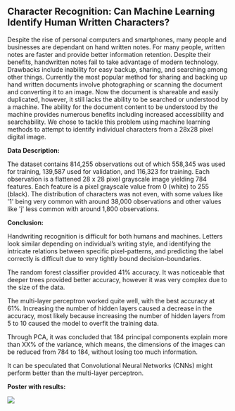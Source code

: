 ## Character Recognition: Can Machine Learning Identify Human Written Characters?

Despite the rise of personal computers and smartphones, many people and businesses are dependant on hand written notes. For many people, written notes are faster and provide better information retention. Despite their benefits, handwritten notes fail to take advantage of modern technology. Drawbacks include inability for easy backup, sharing, and searching among other things. Currently the most popular method for sharing and backing up hand written documents involve photographing or scanning the document and converting it to an image. Now the document is shareable and easily duplicated, however, it still lacks the ability to be searched or understood by a machine. The ability for the document content to be understood by the machine provides numerous benefits including increased accessibility and searchability. We chose to tackle this problem using machine learning methods to attempt to identify individual characters from a 28x28 pixel digital image. 

**Data Description:**

The dataset contains 814,255 observations out of which 558,345 was used for training, 139,587 used for validation, and 116,323 for training. Each observation is a flattened 28 x 28 pixel grayscale image yielding 784 features. Each feature is a pixel grayscale value from 0 (white) to 255 (black). The distribution of characters was not even, with some values like '1' being very common with around 38,000 observations and other values like 'j' less common with around 1,800 observations. 

**Conclusion:**

Handwriting recognition is difficult for both humans and machines. Letters look similar depending on individual’s writing style, and identifying the intricate relations between specific pixel-patterns, and predicting the label correctly is difficult due to very tightly bound decision-boundaries.

The random forest classifier provided 41% accuracy. It was noticeable that deeper trees provided better accuracy, however it was very complex due to the size of the data.

The multi-layer perceptron worked quite well, with the best accuracy at 61%. Increasing the number of hidden layers caused a decrease in the accuracy, most likely because increasing the number of hidden layers from 5 to 10 caused the model to overfit the training data. 

Through PCA, it was concluded that 184 principal components explain more than XX% of the variance, which means, the dimensions of the images can be reduced from 784 to 184, without losing too much information.

It can be speculated that Convolutional Neural Networks (CNNs) might perform better than the multi-layer perceptron.

**Poster with results:**

<img src="https://github.com/Advaitiyer/advaitiyer.github.io/blob/master/assets/images/big-data-analytics/bda-project-poster.png?raw=true"/>
